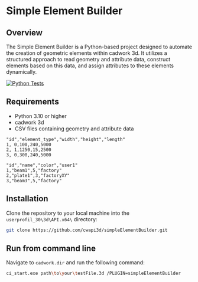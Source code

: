 # Simple Element Builder

## Overview

The Simple Element Builder is a Python-based project designed to automate the creation of geometric elements within cadwork 3d. 
It utilizes a structured approach to read geometry and attribute data, construct elements based on this data, and assign attributes to these elements dynamically.


[![Python Tests](https://github.com/cwapi3d/simpleElementBuilder/actions/workflows/mockTest.yml/badge.svg)](https://github.com/cwapi3d/simpleElementBuilder/actions/workflows/mockTest.yml)

## Requirements

- Python 3.10 or higher
- cadwork 3d
- CSV files containing geometry and attribute data

```csv
"id","element_type","width","height","length"
1, 0,100,240,5000
2, 1,1250,15,2500
3, 0,300,240,5000
```

```csv	
"id","name","color","user1"
1,"beam1",5,"factory"
2,"plate1",3,"factoryXY"
3,"beam3",5,"factory"
```

## Installation

Clone the repository to your local machine into the `userprofil_30\3d\API.x64\` directory:
    
 ```bash
 git clone https://github.com/cwapi3d/simpleElementBuilder.git
 ```

## Run from command line

Navigate to `cadwork.dir` and run the following command:

```bash
ci_start.exe path\to\your\testFile.3d /PLUGIN=simpleElementBuilder
```
